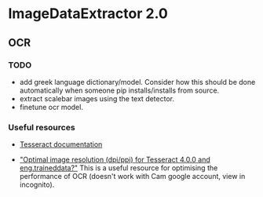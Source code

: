 # ImageDataExtractor 2.0

## OCR

### TODO

- add greek language dictionary/model. Consider how this should be done automatically when someone pip installs/installs from source.
- extract scalebar images using the text detector.
- finetune ocr model.

### Useful resources

- [Tesseract documentation](https://github.com/tesseract-ocr/tessdoc)

- ["Optimal image resolution (dpi/ppi) for Tesseract 4.0.0 and eng.traineddata?"](https://groups.google.com/forum/#!msg/tesseract-ocr/Wdh_JJwnw94/24JHDYQbBQAJ) This is a useful resource for optimising the performance of OCR (doesn't work with Cam google account, view in incognito).
